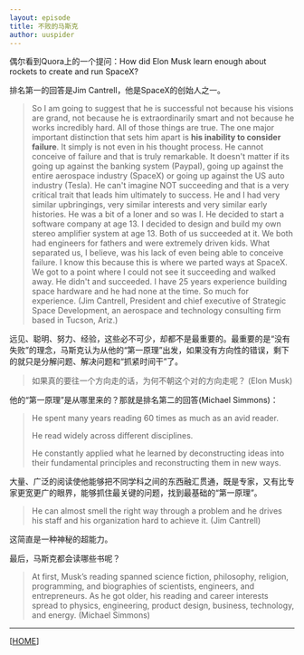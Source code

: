 ```yaml
---
layout: episode
title: 不败的马斯克
author: uuspider
---
```

偶尔看到Quora上的一个提问：How did Elon Musk learn enough about rockets to create and run SpaceX?

排名第一的回答是Jim Cantrell，他是SpaceX的创始人之一。

>So I am going to suggest that he is successful not because his visions are grand, not because he is extraordinarily smart and not because he works incredibly hard. All of those things are true. The one major important distinction that sets him apart is **his inability to consider failure**. It simply is not even in his thought process. He cannot conceive of failure and that is truly remarkable. It doesn't matter if its going up against the banking system (Paypal), going up against the entire aerospace industry (SpaceX) or going up against the US auto industry (Tesla). He can't imagine NOT succeeding and that is a very critical trait that leads him ultimately to success. He and I had very similar upbringings, very similar interests and very similar early histories. He was a bit of a loner and so was I. He decided to start a software company at age 13. I decided to design and build my own stereo amplifier system at age 13. Both of us succeeded at it. We both had engineers for fathers and were extremely driven kids. What separated us, I believe, was his lack of even being able to conceive failure. I know this because this is where we parted ways at SpaceX. We got to a point where I could not see it succeeding and walked away. He didn't and succeeded. I have 25 years experience building space hardware and he had none at the time. So much for experience. (Jim Cantrell, President and chief executive of Strategic Space Development, an aerospace and technology consulting firm based in Tucson, Ariz.)

远见、聪明、努力、经验，这些必不可少，却都不是最重要的。最重要的是“没有失败”的理念，马斯克认为从他的“第一原理”出发，如果没有方向性的错误，剩下的就只是分解问题、解决问题和“抓紧时间干”了。

>如果真的要往一个方向走的话，为何不朝这个对的方向走呢？ (Elon Musk)

他的“第一原理”是从哪里来的？那就是排名第二的回答(Michael Simmons)：

>He spent many years reading 60 times as much as an avid reader.
>
>He read widely across different disciplines.
>
>He constantly applied what he learned by deconstructing ideas into their fundamental principles and reconstructing them in new ways.

大量、广泛的阅读使他能够把不同学科之间的东西融汇贯通，既是专家，又有比专家更宽更广的眼界，能够抓住最关键的问题，找到最基础的“第一原理”。

>He can almost smell the right way through a problem and he drives his staff and his organization hard to achieve it. (Jim Cantrell)

这简直是一种神秘的超能力。

最后，马斯克都会读哪些书呢？

>At first, Musk’s reading spanned science fiction, philosophy, religion, programming, and biographies of scientists, engineers, and entrepreneurs. As he got older, his reading and career interests spread to physics, engineering, product design, business, technology, and energy. (Michael Simmons)

***

[[HOME][episode]]

[episode]:http://about.uuspider.com/2019/06/02/episodeindex.html
